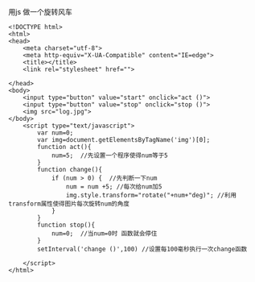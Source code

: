 用js 做一个旋转风车

    <!DOCTYPE html>
    <html>
    <head>
    	<meta charset="utf-8">
    	<meta http-equiv="X-UA-Compatible" content="IE=edge">
    	<title></title>
    	<link rel="stylesheet" href="">
    
    </head>
    <body>
    	<input type="button" value="start" onclick="act ()">
		<input type="button" value="stop" onclick="stop ()">
    	<img src="log.jpg">
    </body>
    	<script type="text/javascript">
    		var num=0;  
    		var img=document.getElementsByTagName('img')[0];
    		function act(){
    			num=5;  //先设置一个程序使得num等于5
    		}
    		function change(){ 
    			if (num > 0) {  //先判断一下num
    				num = num +5; //每次给num加5
    				img.style.transform="rotate("+num+"deg)"; //利用transform属性使得图片每次旋转num的角度
    			}
    		}
			function stop(){
				num=0;  //当num=0时 函数就会停住
			}
    		setInterval('change ()',100) //设置每100毫秒执行一次change函数
    		
    	</script>
    </html>




